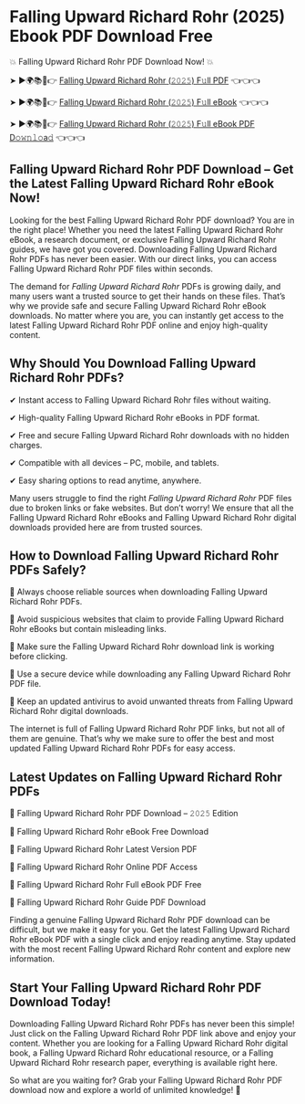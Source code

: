 # Falling Upward Richard Rohr (2025) Ebook PDF Download Free

💥 Falling Upward Richard Rohr PDF Download Now! 💥

➤ ►🌍📚📱👉 [Falling Upward Richard Rohr (𝟸𝟶𝟸𝟻) F𝚞ll PDF](https://getpdf.xyz/falling-upward-richard-rohr) 👈👈👈


➤ ►🌍📚📱👉 [Falling Upward Richard Rohr (𝟸𝟶𝟸𝟻) F𝚞ll eBook](https://getpdf.xyz/falling-upward-richard-rohr) 👈👈👈


➤ ►🌍📚📱👉 [Falling Upward Richard Rohr (𝟸𝟶𝟸𝟻) F𝚞ll eBook PDF D𝚘𝚠𝚗𝚕𝚘a𝚍](https://getpdf.xyz/falling-upward-richard-rohr) 👈👈👈


## Falling Upward Richard Rohr PDF Download – Get the Latest Falling Upward Richard Rohr eBook Now!

Looking for the best Falling Upward Richard Rohr PDF download? You are in the right place! Whether you need the latest Falling Upward Richard Rohr eBook, a research document, or exclusive Falling Upward Richard Rohr guides, we have got you covered. Downloading Falling Upward Richard Rohr PDFs has never been easier. With our direct links, you can access Falling Upward Richard Rohr PDF files within seconds.

The demand for *Falling Upward Richard Rohr* PDFs is growing daily, and many users want a trusted source to get their hands on these files. That’s why we provide safe and secure Falling Upward Richard Rohr eBook downloads. No matter where you are, you can instantly get access to the latest Falling Upward Richard Rohr PDF online and enjoy high-quality content.

## Why Should You Download Falling Upward Richard Rohr PDFs?

✔ Instant access to Falling Upward Richard Rohr files without waiting.

✔ High-quality Falling Upward Richard Rohr eBooks in PDF format.

✔ Free and secure Falling Upward Richard Rohr downloads with no hidden charges.

✔ Compatible with all devices – PC, mobile, and tablets.

✔ Easy sharing options to read anytime, anywhere.

Many users struggle to find the right *Falling Upward Richard Rohr* PDF files due to broken links or fake websites. But don’t worry! We ensure that all the Falling Upward Richard Rohr eBooks and Falling Upward Richard Rohr digital downloads provided here are from trusted sources.

## How to Download Falling Upward Richard Rohr PDFs Safely?

📌 Always choose reliable sources when downloading Falling Upward Richard Rohr PDFs.

📌 Avoid suspicious websites that claim to provide Falling Upward Richard Rohr eBooks but contain misleading links.

📌 Make sure the Falling Upward Richard Rohr download link is working before clicking.

📌 Use a secure device while downloading any Falling Upward Richard Rohr PDF file.

📌 Keep an updated antivirus to avoid unwanted threats from Falling Upward Richard Rohr digital downloads.

The internet is full of Falling Upward Richard Rohr PDF links, but not all of them are genuine. That’s why we make sure to offer the best and most updated Falling Upward Richard Rohr PDFs for easy access.

## Latest Updates on Falling Upward Richard Rohr PDFs

🔹 Falling Upward Richard Rohr PDF Download – 𝟸𝟶𝟸𝟻 Edition

🔹 Falling Upward Richard Rohr eBook Free Download

🔹 Falling Upward Richard Rohr Latest Version PDF

🔹 Falling Upward Richard Rohr Online PDF Access

🔹 Falling Upward Richard Rohr Full eBook PDF Free

🔹 Falling Upward Richard Rohr Guide PDF Download

Finding a genuine Falling Upward Richard Rohr PDF download can be difficult, but we make it easy for you. Get the latest Falling Upward Richard Rohr eBook PDF with a single click and enjoy reading anytime. Stay updated with the most recent Falling Upward Richard Rohr content and explore new information.

## Start Your Falling Upward Richard Rohr PDF Download Today!

Downloading Falling Upward Richard Rohr PDFs has never been this simple! Just click on the Falling Upward Richard Rohr PDF link above and enjoy your content. Whether you are looking for a Falling Upward Richard Rohr digital book, a Falling Upward Richard Rohr educational resource, or a Falling Upward Richard Rohr research paper, everything is available right here.

So what are you waiting for? Grab your Falling Upward Richard Rohr PDF download now and explore a world of unlimited knowledge! 🚀